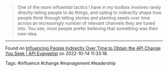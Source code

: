 > One of the more influential tactics I have in my toolbox involves rarely directly telling people to do things, and opting to indirectly shape how people think through telling stories and planting seeds over time across an increasingly number of relevant channels they are tuned into. You see, most people prefer believing that something was their own idea.

---

Found on [Influencing People Indirectly Over Time to Obtain the API Change You Seek | API Evangelist](https://apievangelist.com/2022/10/12/influencing-people-indirectly-over-time-to-obtain-the-api-change-you-desire/) on 2022-10-14 11:33:18.

Tags: #influence #change #management #leadership